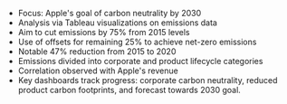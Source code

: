 - Focus: Apple's goal of carbon neutrality by 2030
- Analysis via Tableau visualizations on emissions data
- Aim to cut emissions by 75% from 2015 levels
- Use of offsets for remaining 25% to achieve net-zero emissions
- Notable 47% reduction from 2015 to 2020
- Emissions divided into corporate and product lifecycle categories
- Correlation observed with Apple's revenue
- Key dashboards track progress: corporate carbon neutrality, reduced product carbon footprints, and forecast towards 2030 goal.
